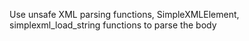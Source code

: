 Use unsafe XML parsing functions, SimpleXMLElement, simplexml_load_string functions to parse the body   